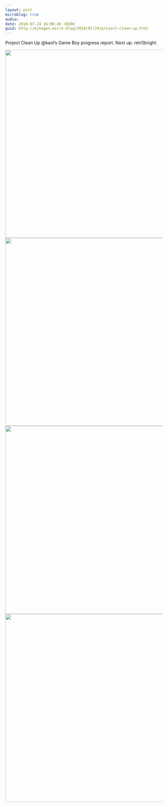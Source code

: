```yaml
---
layout: post
microblog: true
audio: 
date: 2018-07-24 16:08:48 +0200
guid: http://mjhagen.micro.blog/2018/07/24/project-clean-up.html
---
```

Project Clean Up @kaol’s Game Boy progress report. Next up: retr0bright.

<img src="http://mjhagen.micro.blog/uploads/2018/9ff2ea4221.jpg" width="600" height="600" /><img src="http://mjhagen.micro.blog/uploads/2018/3d57904722.jpg" width="600" height="600" /><img src="http://mjhagen.micro.blog/uploads/2018/84dba80826.jpg" width="600" height="600" /><img src="http://mjhagen.micro.blog/uploads/2018/cb8acb07fc.jpg" width="600" height="600" />
